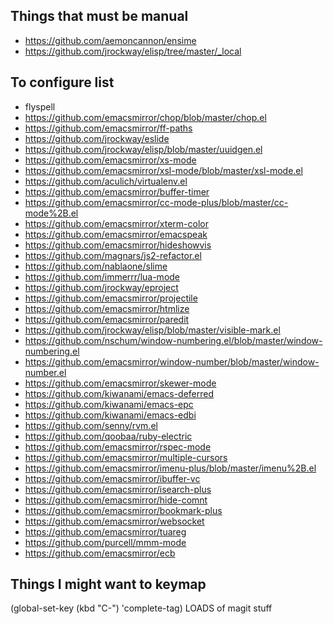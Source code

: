 Things that must be manual
--------------------------
- https://github.com/aemoncannon/ensime
- https://github.com/jrockway/elisp/tree/master/_local

To configure list
---------
- flyspell
- https://github.com/emacsmirror/chop/blob/master/chop.el
- https://github.com/emacsmirror/ff-paths
- https://github.com/jrockway/eslide
- https://github.com/jrockway/elisp/blob/master/uuidgen.el
- https://github.com/emacsmirror/xs-mode
- https://github.com/emacsmirror/xsl-mode/blob/master/xsl-mode.el
- https://github.com/aculich/virtualenv.el
- https://github.com/emacsmirror/buffer-timer
- https://github.com/emacsmirror/cc-mode-plus/blob/master/cc-mode%2B.el
- https://github.com/emacsmirror/xterm-color
- https://github.com/emacsmirror/emacspeak
- https://github.com/emacsmirror/hideshowvis
- https://github.com/magnars/js2-refactor.el
- https://github.com/nablaone/slime
- https://github.com/immerrr/lua-mode
- https://github.com/jrockway/eproject
- https://github.com/emacsmirror/projectile
- https://github.com/emacsmirror/htmlize
- https://github.com/emacsmirror/paredit
- https://github.com/jrockway/elisp/blob/master/visible-mark.el
- https://github.com/nschum/window-numbering.el/blob/master/window-numbering.el
- https://github.com/emacsmirror/window-number/blob/master/window-number.el
- https://github.com/emacsmirror/skewer-mode
- https://github.com/kiwanami/emacs-deferred
- https://github.com/kiwanami/emacs-epc
- https://github.com/kiwanami/emacs-edbi
- https://github.com/senny/rvm.el
- https://github.com/qoobaa/ruby-electric
- https://github.com/emacsmirror/rspec-mode
- https://github.com/emacsmirror/multiple-cursors
- https://github.com/emacsmirror/imenu-plus/blob/master/imenu%2B.el
- https://github.com/emacsmirror/ibuffer-vc
- https://github.com/emacsmirror/isearch-plus
- https://github.com/emacsmirror/hide-comnt
- https://github.com/emacsmirror/bookmark-plus
- https://github.com/emacsmirror/websocket
- https://github.com/emacsmirror/tuareg
- https://github.com/purcell/mmm-mode
- https://github.com/emacsmirror/ecb

Things I might want to keymap
-----------------------------
(global-set-key (kbd "C-<tab>") 'complete-tag)
LOADS of magit stuff
